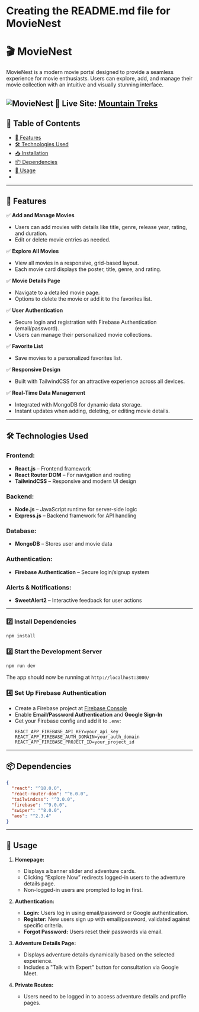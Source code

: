 # Creating the README.md file for MovieNest
# 🎬 MovieNest

MovieNest is a modern movie portal designed to provide a seamless experience for movie enthusiasts. Users can explore, add, and manage their movie collection with an intuitive and visually stunning interface.

![MovieNest](https://i.ibb.co.com/jk3wHxTp/image.png)
🔗 **Live Site:** [Mountain Treks](https://assighnment-10.web.app/)
---

## 📌 Table of Contents

- [🚀 Features](#-features)
- [🛠 Technologies Used](#-technologies-used)
- [📥 Installation](#-installation)
- [📦 Dependencies](#-dependencies)
- [📖 Usage](#-usage)
-

---

## 🚀 Features

✅ **Add and Manage Movies**  
   - Users can add movies with details like title, genre, release year, rating, and duration.  
   - Edit or delete movie entries as needed.  

✅ **Explore All Movies**  
   - View all movies in a responsive, grid-based layout.  
   - Each movie card displays the poster, title, genre, and rating.  

✅ **Movie Details Page**  
   - Navigate to a detailed movie page.  
   - Options to delete the movie or add it to the favorites list.  

✅ **User Authentication**  
   - Secure login and registration with Firebase Authentication (email/password).  
   - Users can manage their personalized movie collections.  

✅ **Favorite List**  
   - Save movies to a personalized favorites list.  

✅ **Responsive Design**  
   - Built with TailwindCSS for an attractive experience across all devices.  

✅ **Real-Time Data Management**  
   - Integrated with MongoDB for dynamic data storage.  
   - Instant updates when adding, deleting, or editing movie details.  

---

## 🛠 Technologies Used

### **Frontend:**
- **React.js** – Frontend framework  
- **React Router DOM** – For navigation and routing  
- **TailwindCSS** – Responsive and modern UI design  

### **Backend:**
- **Node.js** – JavaScript runtime for server-side logic  
- **Express.js** – Backend framework for API handling  

### **Database:**
- **MongoDB** – Stores user and movie data  

### **Authentication:**
- **Firebase Authentication** – Secure login/signup system  

### **Alerts & Notifications:**
- **SweetAlert2** – Interactive feedback for user actions  

---

### **2️⃣ Install Dependencies**
```sh
npm install
```

### **3️⃣ Start the Development Server**
```sh
npm run dev
```
The app should now be running at `http://localhost:3000/`

### **4️⃣ Set Up Firebase Authentication**
- Create a Firebase project at [Firebase Console](https://console.firebase.google.com/)  
- Enable **Email/Password Authentication** and **Google Sign-In**  
- Get your Firebase config and add it to `.env`:
  ```env
  REACT_APP_FIREBASE_API_KEY=your_api_key
  REACT_APP_FIREBASE_AUTH_DOMAIN=your_auth_domain
  REACT_APP_FIREBASE_PROJECT_ID=your_project_id
  ```

---

## 📦 Dependencies

```json
{
  "react": "^18.0.0",
  "react-router-dom": "^6.0.0",
  "tailwindcss": "^3.0.0",
  "firebase": "^9.0.0",
  "swiper": "^8.0.0",
  "aos": "^2.3.4"
}
```

---

## 📖 Usage

1. **Homepage:**  
   - Displays a banner slider and adventure cards.  
   - Clicking “Explore Now” redirects logged-in users to the adventure details page.  
   - Non-logged-in users are prompted to log in first.  

2. **Authentication:**  
   - **Login:** Users log in using email/password or Google authentication.  
   - **Register:** New users sign up with email/password, validated against specific criteria.  
   - **Forgot Password:** Users reset their passwords via email.  

3. **Adventure Details Page:**  
   - Displays adventure details dynamically based on the selected experience.  
   - Includes a "Talk with Expert" button for consultation via Google Meet.  

4. **Private Routes:**  
   - Users need to be logged in to access adventure details and profile pages.  
